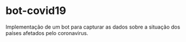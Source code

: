 # bot-covid19
Implementação de um bot para capturar as dados sobre a situação dos países afetados pelo coronavirus.
